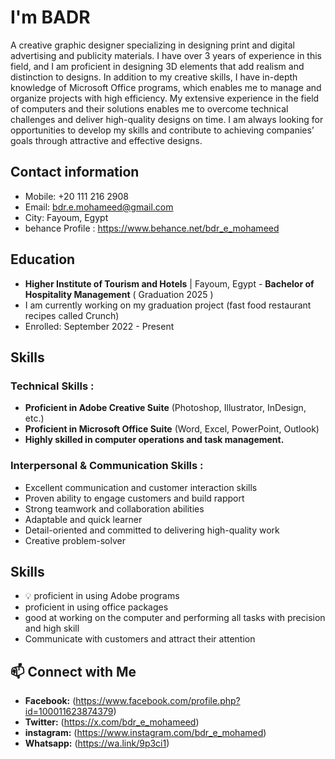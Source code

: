 # I'm BADR

A creative graphic designer specializing in designing print and digital advertising and publicity materials. I have over 3 years of experience in this field, and I am proficient in designing 3D elements that add realism and distinction to designs. In addition to my creative skills, I have in-depth knowledge of Microsoft Office programs, which enables me to manage and organize projects with high efficiency. My extensive experience in the field of computers and their solutions enables me to overcome technical challenges and deliver high-quality designs on time. I am always looking for opportunities to develop my skills and contribute to achieving companies’ goals through attractive and effective designs.

##  Contact information
*  Mobile: +20 111 216 2908
*  Email: bdr.e.mohameed@gmail.com
*  City: Fayoum, Egypt
*  behance Profile :  https://www.behance.net/bdr_e_mohameed

##  Education
*  **Higher Institute of Tourism and Hotels** | Fayoum, Egypt - **Bachelor of Hospitality Management** ( Graduation 2025 )
*  I am currently working on my graduation project (fast food restaurant recipes called Crunch)
*  Enrolled: September 2022 - Present

##  Skills
### Technical Skills :
* **Proficient in Adobe Creative Suite** (Photoshop, Illustrator, InDesign, etc.)
* **Proficient in Microsoft Office Suite** (Word, Excel, PowerPoint, Outlook)
* **Highly skilled in computer operations and task management.**

### Interpersonal & Communication Skills :
* Excellent communication and customer interaction skills
* Proven ability to engage customers and build rapport
* Strong teamwork and collaboration abilities
* Adaptable and quick learner 
* Detail-oriented and committed to delivering high-quality work
* Creative problem-solver



##  Skills
* 💡 proficient in using Adobe programs 
* proficient in using office packages
* good at working on the computer and performing all tasks with precision and high skill
* Communicate with customers and attract their attention

## 📫 Connect with Me
* **Facebook:** (https://www.facebook.com/profile.php?id=100011623874379)
* **Twitter:** (https://x.com/bdr_e_mohameed)
* **instagram:** (https://www.instagram.com/bdr_e_mohamed)
* **Whatsapp:** (https://wa.link/9p3ci1)
